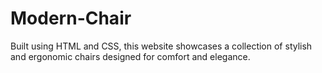 # Modern-Chair
Built using HTML and CSS, this website showcases a collection of stylish and ergonomic chairs designed for comfort and elegance. 
